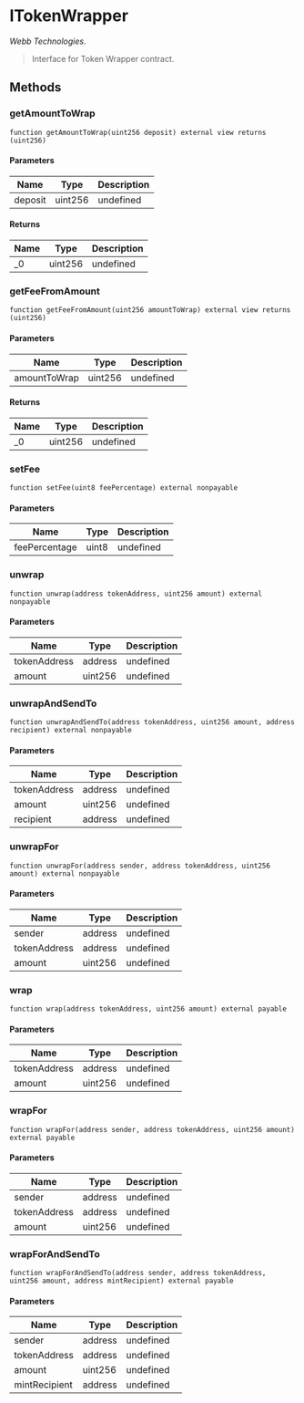 # ITokenWrapper

*Webb Technologies.*

> Interface for Token Wrapper contract.





## Methods

### getAmountToWrap

```solidity
function getAmountToWrap(uint256 deposit) external view returns (uint256)
```





#### Parameters

| Name | Type | Description |
|---|---|---|
| deposit | uint256 | undefined

#### Returns

| Name | Type | Description |
|---|---|---|
| _0 | uint256 | undefined

### getFeeFromAmount

```solidity
function getFeeFromAmount(uint256 amountToWrap) external view returns (uint256)
```





#### Parameters

| Name | Type | Description |
|---|---|---|
| amountToWrap | uint256 | undefined

#### Returns

| Name | Type | Description |
|---|---|---|
| _0 | uint256 | undefined

### setFee

```solidity
function setFee(uint8 feePercentage) external nonpayable
```





#### Parameters

| Name | Type | Description |
|---|---|---|
| feePercentage | uint8 | undefined

### unwrap

```solidity
function unwrap(address tokenAddress, uint256 amount) external nonpayable
```





#### Parameters

| Name | Type | Description |
|---|---|---|
| tokenAddress | address | undefined
| amount | uint256 | undefined

### unwrapAndSendTo

```solidity
function unwrapAndSendTo(address tokenAddress, uint256 amount, address recipient) external nonpayable
```





#### Parameters

| Name | Type | Description |
|---|---|---|
| tokenAddress | address | undefined
| amount | uint256 | undefined
| recipient | address | undefined

### unwrapFor

```solidity
function unwrapFor(address sender, address tokenAddress, uint256 amount) external nonpayable
```





#### Parameters

| Name | Type | Description |
|---|---|---|
| sender | address | undefined
| tokenAddress | address | undefined
| amount | uint256 | undefined

### wrap

```solidity
function wrap(address tokenAddress, uint256 amount) external payable
```





#### Parameters

| Name | Type | Description |
|---|---|---|
| tokenAddress | address | undefined
| amount | uint256 | undefined

### wrapFor

```solidity
function wrapFor(address sender, address tokenAddress, uint256 amount) external payable
```





#### Parameters

| Name | Type | Description |
|---|---|---|
| sender | address | undefined
| tokenAddress | address | undefined
| amount | uint256 | undefined

### wrapForAndSendTo

```solidity
function wrapForAndSendTo(address sender, address tokenAddress, uint256 amount, address mintRecipient) external payable
```





#### Parameters

| Name | Type | Description |
|---|---|---|
| sender | address | undefined
| tokenAddress | address | undefined
| amount | uint256 | undefined
| mintRecipient | address | undefined




